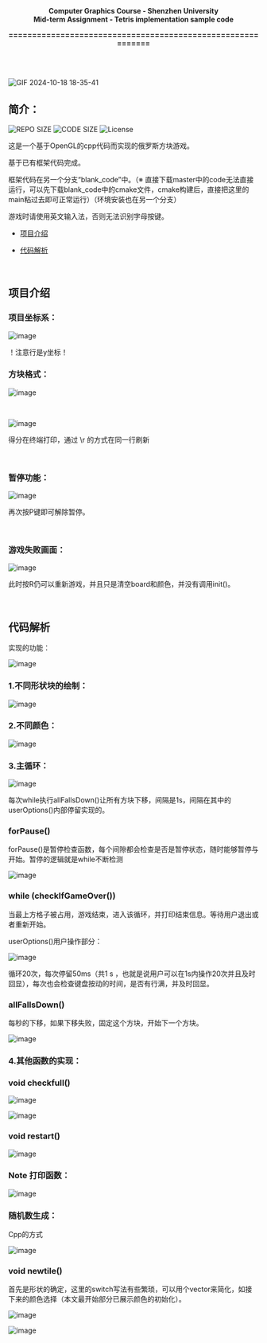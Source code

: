 <div align="center">
<b>Computer Graphics Course - Shenzhen University</b>
</div>


<div align="center">
<b>Mid-term Assignment - Tetris implementation sample code</b>
</div>

<p align="center">
<b>============================================================</b>
</p>
<br>
<br>

![GIF 2024-10-18 18-35-41](https://github.com/user-attachments/assets/486db654-f4ef-41c4-b6ff-08f319add67c)



## 简介：

![REPO SIZE](https://img.shields.io/github/repo-size/DBWGLX/SZU_Tetris.svg)
![CODE SIZE](https://img.shields.io/github/languages/code-size/DBWGLX/SZU_Tetris.svg)
![License](https://img.shields.io/github/license/DBWGLX/SZU_Tetris.svg)

这是一个基于OpenGL的cpp代码而实现的俄罗斯方块游戏。

基于已有框架代码完成。

框架代码在另一个分支“blank_code”中。（※ 直接下载master中的code无法直接运行，可以先下载blank_code中的cmake文件，cmake构建后，直接把这里的main粘过去即可正常运行）（环境安装也在另一个分支）

游戏时请使用英文输入法，否则无法识别字母按键。

* [项目介绍](#项目介绍)
- [代码解析](#代码解析)


<br>

## 项目介绍


### 项目坐标系：

 ![image](https://github.com/user-attachments/assets/365f676c-4f27-4b9a-8645-02d09d40218d)

！注意行是y坐标！

### 方块格式：

![image](https://github.com/user-attachments/assets/bac3e6e8-585f-47a5-867e-01fe30d9bc7e)


<br>

![image](https://github.com/user-attachments/assets/daac9afe-0af2-4c64-b457-9a75c7bc4187)

得分在终端打印，通过 \r 的方式在同一行刷新

<br>

### 暂停功能：

![image](https://github.com/user-attachments/assets/7019f30d-9b2f-4a01-a20c-2f30f21b9752)

再次按P键即可解除暂停。

<br>

### 游戏失败画面：

![image](https://github.com/user-attachments/assets/a79aa29f-bb0b-49bc-b4e1-8d90d0d48844)

此时按R仍可以重新游戏，并且只是清空board和颜色，并没有调用init()。

<br>

## 代码解析

实现的功能：

![image](https://github.com/user-attachments/assets/b101be97-ae95-4f1d-a001-1069ceb2f750)


### 1.不同形状块的绘制：

![image](https://github.com/user-attachments/assets/89f69682-b4c5-4041-ba2e-7f5e7ba6792b)


### 2.不同颜色：

![image](https://github.com/user-attachments/assets/a13f1391-6e98-408d-a3a6-54574e3089ef)

### 3.主循环：

![image](https://github.com/user-attachments/assets/2ccb3cd1-2b62-4821-b2f9-877c4d693e5f)

每次while执行allFallsDown()让所有方块下移，间隔是1s，间隔在其中的userOptions()内部停留实现的。

### forPause()

forPause()是暂停检查函数，每个间隙都会检查是否是暂停状态，随时能够暂停与开始。暂停的逻辑就是while不断检测

![image](https://github.com/user-attachments/assets/5a97ca9f-5cda-4443-a9b8-200cbf3c8a25)

### while (checkIfGameOver())

当最上方格子被占用，游戏结束，进入该循环，并打印结束信息。等待用户退出或者重新开始。

userOptions()用户操作部分：

![image](https://github.com/user-attachments/assets/fb70eb35-a2ee-4107-ac82-f77e95f7c842)

循环20次，每次停留50ms（共1 s ，也就是说用户可以在1s内操作20次并且及时回显），每次也会检查键盘按动的时间，是否有行满，并及时回显。

### allFallsDown()

每秒的下移，如果下移失败，固定这个方块，开始下一个方块。

![image](https://github.com/user-attachments/assets/becd5090-a332-47e8-a672-5d68a1de6cd8)

### 4.其他函数的实现：

### void checkfull()

![image](https://github.com/user-attachments/assets/4a9312bb-76dd-4c83-bbee-6c1ef4248201)

![image](https://github.com/user-attachments/assets/33eb00b5-5b4f-4126-88a3-f7cb0a768a06)

### void restart()

![image](https://github.com/user-attachments/assets/7815c4ca-041d-408f-a8b3-e39281a548a2)

### Note 打印函数：

![image](https://github.com/user-attachments/assets/950d5999-da57-4bce-9d95-579506e31b61)

### 随机数生成：

Cpp的方式

![image](https://github.com/user-attachments/assets/34809a72-5099-449e-83e2-4977e23a0f2c)

### void newtile()

首先是形状的确定，这里的switch写法有些繁琐，可以用个vector来简化，如接下来的颜色选择（本文最开始部分已展示颜色的初始化）。

![image](https://github.com/user-attachments/assets/bceeee36-e5d9-4715-977a-669b5104179d)

![image](https://github.com/user-attachments/assets/616356f0-deb4-4834-94e8-e0309b60b42d)



